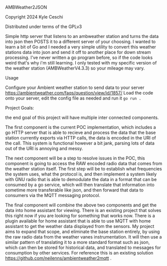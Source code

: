 AMBWeather2JSON

Copyright 2024 Kyle Ceschi

Distributed under terms of the GPLv3

Simple http server that listens to an ambweather station and turns the data into json then POSTS it to a different server of your choosing. I wanted to learn a bit of Go and I needed a very simple utility to convert this weather stations data into json and send it off to another place for down stream processing. I've never written a go program before, so if the code looks weird that's why i'm still learning. I only tested with my specific version of the weather station (AMBWeatherV4.3.3) so your mileage may vary.



Usage 

Configure your Ambient weather station to send data to your server
 https://ambientweather.com/faqs/question/view/id/1857/
Load the code onto your server, edit the config file as needed and run it
`go run .`

Project Goals:

the end goal of this project will have multiple inter connected components. 

The first component is the current POC implementation, which includes a go HTTP server that is 
able to recieve and process the data that the base station currently exports via HTTP calls, the 
data is encoded in the URI of the call. This system is functional however a bit jank, parsing lots of data out of the URI is annoying and messy. 

The next component will be a step to resolve issues in the POC, this component is going to access the RAW encoded radio data that comes from the weather station itself. The first step will be to establish what frequencies the system uses, what the protocol is, and then implement a system likely with GNU radio that is able to demodulate the data in a format that can be consumed by a go service, which will then translate that information into sometime more transferable like json, and then forward that data to consumers via the MQTT messaging protocol.

The final component will combine the above two components and get the data into home assistant for viewing. There is an existing project that solves this right now if you are looking for something that works now. There is a plugin available for home assistant that is able to use MQTT with home assistant to get the weather data displayed from the sensors. My project aims to expand that scope, and eliminate the base station entirely, by using the raw radio data from the weather vanes instrumentation. It will then use a similar pattern of translating it to a more standard format such as json, which can then be stored for historical data, and translated to messages for consumption by other services. For reference this is an existing solution https://github.com/neilenns/ambientweather2mqtt . 
